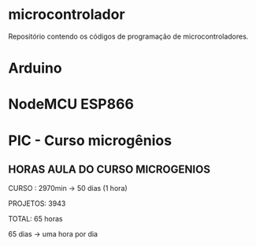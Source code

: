 # microcontrolador

Repositório contendo os códigos de programação de microcontroladores.

# Arduino
# NodeMCU ESP866
# PIC - Curso microgênios

## HORAS AULA DO CURSO MICROGENIOS

CURSO : 2970min -> 50 dias (1 hora) 

PROJETOS: 3943

TOTAL: 65 horas

65 dias -> uma hora por dia